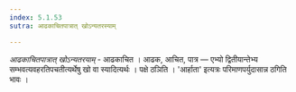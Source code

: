 ```yaml
---
index: 5.1.53
sutra: आढकाचितपात्रात् खोऽन्यतरस्याम्

---
```

_आढकाचितपात्रात् खोऽन्यतरयाम्_ - आढकाचित । आढक, आचित, पात्र — एभ्यो द्वितीयान्तेभ्य सम्भवत्यवहरतिपचतीत्यर्थेषु खो वा स्यादित्यर्थः । पक्षे ठञिति । 'आर्हाता' इत्यत्रः परिमाणपर्युदासान्न ठगिति भावः । 